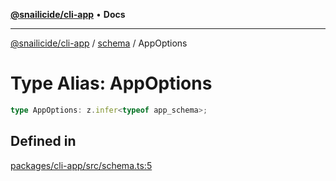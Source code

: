 [**@snailicide/cli-app**](../../../README.md) • **Docs**

---

[@snailicide/cli-app](../../../README.md) / [schema](../README.md) / AppOptions

# Type Alias: AppOptions

```ts
type AppOptions: z.infer<typeof app_schema>;
```

## Defined in

[packages/cli-app/src/schema.ts:5](https://github.com/gbtunney/snailicide-monorepo/blob/2f8292b3376742ccb9ee5c3746eee5023a1d41bb/packages/cli-app/src/schema.ts#L5)
